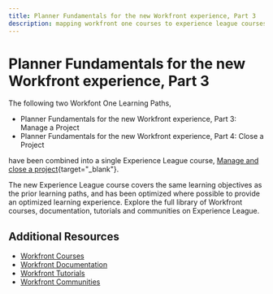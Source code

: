 ```yaml
---
title: Planner Fundamentals for the new Workfront experience, Part 3
description: mapping workfront one courses to experience league courses
---
```

# Planner Fundamentals for the new Workfront experience, Part 3

The following two Workfont One Learning Paths,

* Planner Fundamentals for the new Workfront experience, Part 3: Manage a Project
* Planner Fundamentals for the new Workfront experience, Part 4: Close a Project

have been combined into a single Experience League course, [Manage and close a project](https://experienceleague.adobe.com/?recommended=Workfront-U-1-2022.2.planners){target="_blank"}.

The new Experience League course covers the same learning objectives as the prior learning paths, and has been optimized where possible to provide an optimized learning experience.  Explore the full library of Workfront courses, documentation, tutorials and communities on Experience League.

## Additional Resources

* [Workfront Courses](https://experienceleague.adobe.com/?lang=en&Solution=Workfront#courses)
* [Workfront Documentation](https://experienceleague.adobe.com/docs/workfront.html)
* [Workfront Tutorials](https://experienceleague.adobe.com/docs/workfront-learn/tutorials-workfront/home.html)
* [Workfront Communities](https://experienceleaguecommunities.adobe.com/t5/workfront/ct-p/workfront)
